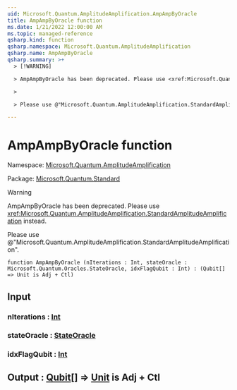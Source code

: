 ```yaml
---
uid: Microsoft.Quantum.AmplitudeAmplification.AmpAmpByOracle
title: AmpAmpByOracle function
ms.date: 1/21/2022 12:00:00 AM
ms.topic: managed-reference
qsharp.kind: function
qsharp.namespace: Microsoft.Quantum.AmplitudeAmplification
qsharp.name: AmpAmpByOracle
qsharp.summary: >+
  > [!WARNING]

  > AmpAmpByOracle has been deprecated. Please use <xref:Microsoft.Quantum.AmplitudeAmplification.StandardAmplitudeAmplification> instead.

  >

  > Please use @"Microsoft.Quantum.AmplitudeAmplification.StandardAmplitudeAmplification".

---
```


# AmpAmpByOracle function

Namespace: [Microsoft.Quantum.AmplitudeAmplification](xref:Microsoft.Quantum.AmplitudeAmplification)

Package: [Microsoft.Quantum.Standard](https://nuget.org/packages/Microsoft.Quantum.Standard)


> [!WARNING]
> AmpAmpByOracle has been deprecated. Please use <xref:Microsoft.Quantum.AmplitudeAmplification.StandardAmplitudeAmplification> instead.
>
> Please use @"Microsoft.Quantum.AmplitudeAmplification.StandardAmplitudeAmplification".



```qsharp
function AmpAmpByOracle (nIterations : Int, stateOracle : Microsoft.Quantum.Oracles.StateOracle, idxFlagQubit : Int) : (Qubit[] => Unit is Adj + Ctl)
```


## Input

### nIterations : [Int](xref:microsoft.quantum.qsharp.valueliterals#int-literals)




### stateOracle : [StateOracle](xref:Microsoft.Quantum.Oracles.StateOracle)




### idxFlagQubit : [Int](xref:microsoft.quantum.qsharp.valueliterals#int-literals)





## Output : [Qubit](xref:microsoft.quantum.qsharp.valueliterals#qubit-literals)[] => [Unit](xref:microsoft.quantum.qsharp.valueliterals#unit-literal)  is Adj + Ctl

